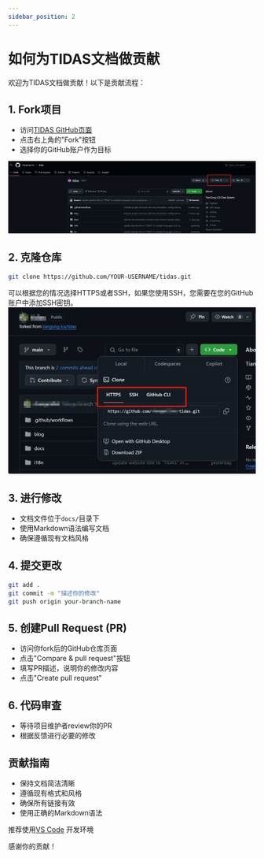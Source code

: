 ```yaml
---
sidebar_position: 2
---
```



# 如何为TIDAS文档做贡献

欢迎为TIDAS文档做贡献！以下是贡献流程：

## 1. Fork项目
- 访问[TIDAS GitHub页面](https://github.com/tiangong-lca/tidas)
- 点击右上角的"Fork"按钮
- 选择你的GitHub账户作为目标

![Fork位置](./img/GIT_FORK.png)

## 2. 克隆仓库
```bash
git clone https://github.com/YOUR-USERNAME/tidas.git 
```
可以根据您的情况选择HTTPS或者SSH，如果您使用SSH，您需要在您的GitHub账户中添加SSH密钥。
![链接位置](./img/GIT_CLONE.png)

## 3. 进行修改
- 文档文件位于`docs/`目录下
- 使用Markdown语法编写文档
- 确保遵循现有文档风格


## 4. 提交更改
```bash
git add .
git commit -m "描述你的修改"
git push origin your-branch-name
```

## 5. 创建Pull Request (PR)
- 访问你fork后的GitHub仓库页面
- 点击"Compare & pull request"按钮
- 填写PR描述，说明你的修改内容
- 点击"Create pull request"

## 6. 代码审查
- 等待项目维护者review你的PR
- 根据反馈进行必要的修改

## 贡献指南
- 保持文档简洁清晰
- 遵循现有格式和风格
- 确保所有链接有效
- 使用正确的Markdown语法

推荐使用[VS Code](/docs/User-Guide/how-to-contribut-tidas-doc.md) 开发环境

感谢你的贡献！
